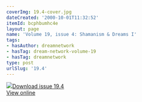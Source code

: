 ```yaml
---
coverImg: 19.4-cover.jpg
dateCreated: '2000-10-01T11:32:52'
itemId: bcphbumhc4e
layout: page
name: 'Volume 19, issue 4: Shamanism & Dreams I'
tags:
- hasAuthor: dreamnetwork
- hasTag: dream-network-volume-19
- hasTag: dreamnetwork
type: post
urlSlug: '19.4'
---
```

<img class="card-journal-img" src="../images/19.4-rect.jpg"/><a href="../files/pdfs/Volume_19/19.4-Dream-Network-Vol-19-No-4.pdf" download="">Download issue 19.4</a><br><a href="../files/pdfs/Volume_19/19.4-Dream-Network-Vol-19-No-4.pdf">View online</a>